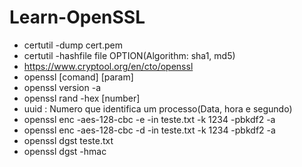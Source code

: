 # Learn-OpenSSL

- certutil -dump cert.pem
- certutil -hashfile file OPTION(Algorithm: sha1, md5)
- https://www.cryptool.org/en/cto/openssl
- openssl [comand] [param]
- openssl version -a
- openssl rand -hex [number]
- uuid : Numero que identifica um processo(Data, hora e segundo)
- openssl enc -aes-128-cbc -e -in teste.txt -k 1234 -pbkdf2 -a
- openssl enc -aes-128-cbc -d -in teste.txt -k 1234 -pbkdf2 -a
- openssl dgst teste.txt
- openssl dgst -hmac 
